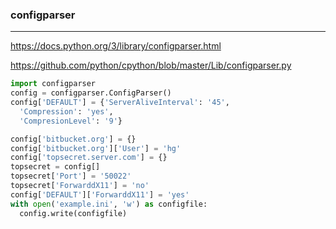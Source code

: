 ### configparser
---
https://docs.python.org/3/library/configparser.html

https://github.com/python/cpython/blob/master/Lib/configparser.py

```py
import configparser
config = configparser.ConfigParser()
config['DEFAULT'] = {'ServerAliveInterval': '45',
  'Compression': 'yes',
  'CompresionLevel': '9'}

config['bitbucket.org'] = {}
config['bitbucket.org']['User'] = 'hg'
config['topsecret.server.com'] = {}
topsecret = config[]
topsecret['Port'] = '50022'
topsecret['ForwarddX11'] = 'no'
config['DEFAULT']['ForwarddX11'] = 'yes'
with open('example.ini', 'w') as configfile:
  config.write(configfile)
```

```
```

```
```


